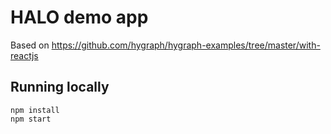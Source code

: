 # HALO demo app

Based on https://github.com/hygraph/hygraph-examples/tree/master/with-reactjs

## Running locally

```
npm install
npm start
```
